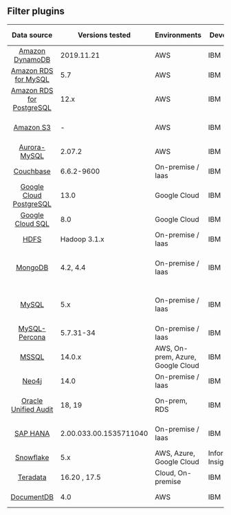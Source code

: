 ## Filter plugins

|                                           Data source                                            | Versions tested        | Environments                      | Developer            | Supported inputs               |                                                                                                         Download                                                                                                         |
|:------------------------------------------------------------------------------------------------:| ---------------------- | --------------------------------- | -------------------- | ------------------------------ |:------------------------------------------------------------------------------------------------------------------------------------------------------------------------------------------------------------------------:|
|         [Amazon DynamoDB](../filter-plugin/logstash-filter-dynamodb-guardium/README.md)          | 2019.11.21             | AWS                               | IBM                  | CloudWatch (pull)              |     [GDP](../filter-plugin/logstash-filter-dynamodb-guardium/DynamodbOverCloudwatchPackage/DynamoDB) \| [GI](https://github.com/IBM/univer***REMOVED***l-connectors/releases/download/v1.2.0/DynamodbOverCloudwatchPackage.zip)     |
|      [Amazon RDS for MySQL](../filter-plugin/logstash-filter-mysql-aws-guardium/README.md)       | 5.7                    | AWS                               | IBM                  | CloudWatch (pull)              |     [GDP](../filter-plugin/logstash-filter-mysql-aws-guardium/MysqlOverCloudwatchLogsPackage/MySQL) \| [GI](https://github.com/IBM/univer***REMOVED***l-connectors/releases/download/v1.2.0/MysqlOverCloudwatchLogsPackage.zip)     |
|    [Amazon RDS for PostgreSQL](../filter-plugin/logstash-filter-postgres-guardium/README.md)     | 12.x                   | AWS                               | IBM                  | CloudWatch (pull)              |     [GDP](../filter-plugin/logstash-filter-postgres-guardium/PostgresOverCloudWatchPackage/Postgres) \| [GI](https://github.com/IBM/univer***REMOVED***l-connectors/releases/download/v1.2.0/PostgresOverCloudWatchPackage.zip)     |
|               [Amazon S3](../filter-plugin/logstash-filter-s3-guardium/README.md)                | -                      | AWS                               | IBM                  | CloudWatch (pull), SQS (pull)  |           [GDP](../filter-plugin/logstash-filter-s3-guardium/S3OverCloudwatchLogsPackage_3.1/S3) \| [GI](https://github.com/IBM/univer***REMOVED***l-connectors/releases/download/v1.2.0/S3OverCloudwatchLogsPackage.zip)           |
|         [Aurora-MySQL](../filter-plugin/logstash-filter-aurora-mysql-guardium/README.md)         | 2.07.2                 | AWS                               | IBM                  | CloudWatch (pull)              |                                                        [GDP](../filter-plugin/logstash-filter-aurora-mysql-guardium/AuroraMysqlOverCloudwatchPackage/AuroraMysql)                                                        |
|           [Couchbase](../filter-plugin/logstash-filter-couchbasedb-guardium/README.md)           | 6.6.2-9600             | On-premise / Iaas                 | IBM                  | Filebeat (push)                | [GDP](../filter-plugin/logstash-filter-couchbasedb-guardium/CouchbasedbOverFilebeatPackage/CouchbaseDB) \| [GI](https://github.com/IBM/univer***REMOVED***l-connectors/releases/download/v1.2.0/CouchbasedbOverFilebeatPackage.zip) |
| [Google Cloud PostgreSQL](../filter-plugin/logstash-filter-pubsub-postgresql-guardium/README.md) | 13.0                   | Google Cloud                      | IBM                  | Pub/Sub (pull)                 |                                                                [GDP](../filter-plugin/logstash-filter-pubsub-postgresql-guardium/PubSubPostgreSQLPackage)                                                                |
|       [Google Cloud SQL](../filter-plugin/logstash-filter-pubsub-mysql-guardium/README.md)       | 8.0                    | Google Cloud                      | IBM                  | Pub/Sub (pull)                 |                                                                     [GDP](../filter-plugin/logstash-filter-pubsub-mysql-guardium/PubSubMySQLPackage)                                                                     |
|                 [HDFS](../filter-plugin/logstash-filter-hdfs-guardium/README.md)                 | Hadoop 3.1.x           | On-premise / Iaas                 | IBM                  | Filebeat (push)                |               [GDP](../filter-plugin/logstash-filter-hdfs-guardium/HdfsOverFilebeatPackage/Hdfs) \| [GI](https://github.com/IBM/univer***REMOVED***l-connectors/releases/download/v1.2.0/HDFSOverFilebeatPackage.zip)               |
|              [MongoDB](../filter-plugin/logstash-filter-mongodb-guardium/README.md)              | 4.2, 4.4               | On-premise / Iaas                 | IBM                  | Syslog (push), Filebeat (push) |       [GDP](../filter-plugin/logstash-filter-mongodb-guardium/MongodbOverFilebeatPackage_3.1/MongoDB) \| [GI](https://github.com/IBM/univer***REMOVED***l-connectors/releases/download/v1.2.0/MongodbOverFilebeatPackage.zip)       |
|                [MySQL](../filter-plugin/logstash-filter-mysql-guardium/README.md)                | 5.x                    | On-premise / Iaas                 | IBM                  | Syslog (push), Filebeat (push) |             [GDP](../filter-plugin/logstash-filter-mysql-guardium/MysqlOverFilebeatPackage/Mysql) \| [GI](https://github.com/IBM/univer***REMOVED***l-connectors/releases/download/v1.2.0/MysqlOverFilebeatPackage.zip)             |
|        [MySQL-Percona](../filter-plugin/logstash-filter-mysql-percona-guardium/README.md)        | 5.7.31-34              | On-premise / Iaas                 | IBM                  | Filebeat (push)                |                     [GDP](../filter-plugin/logstash-filter-mysql-percona-guardium) \| [GI](https://github.com/IBM/univer***REMOVED***l-connectors/releases/download/v1.2.0/MysqlPerconaOverFilebeatPackage.zip)                     |
|     [MSSQL](../filter-plugin/logstash-filter-mssql-guardium/MssqlOverJdbcPackage/README.md)      | 14.0.x                 | AWS, On-prem, Azure, Google Cloud | IBM                  | JDBC (pull)                    |                                                                       [GDP](../filter-plugin/logstash-filter-mssql-guardium/MssqlOverJdbcPackage)                                                                        |
|                [Neo4j](../filter-plugin/logstash-filter-neo4j-guardium/README.md)                | 14.0                   | On-premise / Iaas                 | IBM                  | Filebeat (push)                |                                                                 [GDP](../filter-plugin/logstash-filter-neo4j-guardium/NeodbOverFilebeatPackage/Neo4jDB)                                                                  |
|         [Oracle Unified Audit](../filter-plugin/logstash-filter-oua-guardium/README.md)          | 18, 19                 | On-prem, RDS                      | IBM                  | Oracle Unified Audit (pull)    |                                                            [GDP](../filter-plugin/logstash-filter-oua-guardium/OracleUnifiedAuditPackage/OracleUnifiedAudit)                                                             |
|             [SAP HANA](../filter-plugin/logstash-filter-***REMOVED***phana-guardium/README.md)              | 2.00.033.00.1535711040 | On-premise / Iaas                 | IBM                  | Filebeat (push), JDBC (pull)   |         [GDP](../filter-plugin/logstash-filter-***REMOVED***phana-guardium/SaphanaOverFilebeatPackage/SAPHANA) \| [GI](https://github.com/IBM/univer***REMOVED***l-connectors/releases/download/v1.2.0/SaphanaOverFilebeatPackage.zip)         |
|            [Snowflake](https://github.com/infoinsights/guardium-snowflake-uc-filter)             | 5.x                    | AWS, Azure, Google Cloud          | Information Insights | JDBC (pull)                    |                                                                           [GDP](https://github.com/infoinsights/guardium-snowflake-uc-filter)                                                                            |
|            [Teradata](../filter-plugin/logstash-filter-teradatadb-guardium/README.md)            | 16.20 , 17.5           | Cloud, On-premise                 | IBM                  | JDBC (pull)                    |                                                                   [GDP](../filter-plugin/logstash-filter-teradatadb-guardium/TeradataOverJdbcPackage)                                                                    |
|            [DocumentDB](../filter-plugin/logstash-filter-documentdb-aws-guardium/README.md)            | 4.0        | AWS                 | IBM                  | CloudWatch (pull)                    |                                                                   [GDP](../filter-plugin/logstash-filter-documentdb-aws-guardium/DocumentDBOverCloudwatchPackage)             